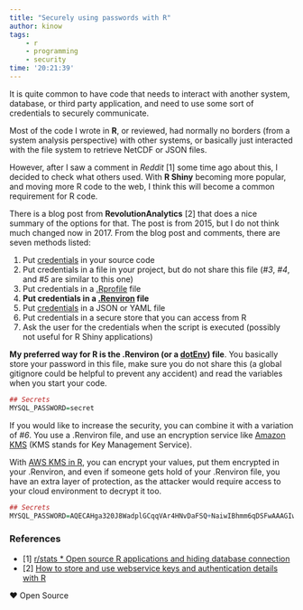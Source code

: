 ```yaml
---
title: "Securely using passwords with R"
author: kinow
tags: 
    - r
    - programming
    - security
time: '20:21:39'
---
```


It is quite common to have code that needs to interact with another system, database, or third party application, and need to use some sort of credentials to securely communicate.

Most of the code I wrote in **R**, or reviewed, had normally no borders (from a system analysis perspective) with other systems, or basically just interacted with the file system to retrieve NetCDF or JSON files.

However, after I saw a comment in *Reddit* [1] some time ago about this, I decided to check what others used. With **R Shiny** becoming more popular, and moving more R code to the web, I think this will become a common requirement for R code.

There is a blog post from **RevolutionAnalytics** [2] that does a nice summary of the options for that. The post is from 2015, but I do not think much changed now in 2017. From the blog post and comments, there are seven methods listed:

1. Put [credentials](https://github.com/ropensci/fishbaseapi/blob/80393023a958aee54e2daa58c337458db5480b84/config_template.yaml) in your source code
2. Put credentials in a file in your project, but do not share this file (*#3*, *#4*, and *#5* are similar to this one)
3. Put credentials in a [.Rprofile](https://csgillespie.github.io/efficientR/3-3-r-startup.html#rprofile) file
4. **Put credentials in a [.Renviron](https://csgillespie.github.io/efficientR/3-3-r-startup.html#renviron) file**
5. Put [credentials](https://github.com/ropensci/fishbaseapi/blob/80393023a958aee54e2daa58c337458db5480b84/config_template.yaml) in a JSON or YAML file
6. Put credentials in a secure store that you can access from R
7. Ask the user for the credentials when the script is executed (possibly not useful for R Shiny applications)

**My preferred way for R is the .Renviron (or a [dotEnv](https://github.com/gaborcsardi/dotenv)) file**. You basically store your password in this file, make sure you do not share this (a global gitignore could be helpful to prevent any accident) and read the variables when you start your code.

```r
## Secrets
MYSQL_PASSWORD=secret
```

If you would like to increase the security, you can combine it with a variation of *#6*. You use a .Renviron file, and use an encryption service like [Amazon KMS](https://aws.amazon.com/kms/) (KMS stands for Key Management Service).

With [AWS KMS in R](https://github.com/cardcorp/AWR.KMS), you can encrypt your values, put them encrypted in your .Renviron, and even if someone gets hold of your .Renviron file, you have an extra layer of protection, as the attacker would require access to your cloud environment to decrypt it too.

```r
## Secrets
MYSQL_PASSWORD=AQECAHga320J8WadplGCqqVAr4HNvDaFSQ+NaiwIBhmm6qDSFwAAAGIwYAYJKoZIhvcNAQcGoFMwUQIBADBMBgkqhkiG9w0BBwEwHgYJYIZIAWUDBAEuMBEE99+LoLdvYv8l41OhAAIBEIAfx49FFJCLeYrkfMfAw6XlnxP23MmDBdqP8dPp28OoAQ==
```

### References

- [1] [r/stats * Open source R applications and hiding database connection](https://www.reddit.com/r/rstats/comments/6aonwx/open_source_r_applications_and_hiding_database/)
- [2] [How to store and use webservice keys and authentication details with R](http://blog.revolutionanalytics.com/2015/11/how-to-store-and-use-authentication-details-with-r.html)

&hearts; Open Source
